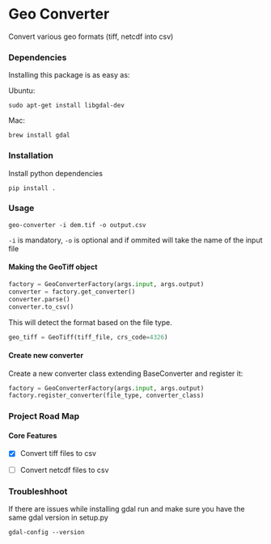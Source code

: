 # Geo Converter
Convert various geo formats (tiff, netcdf into csv)

### Dependencies
Installing this package is as easy as:

Ubuntu:
```console
sudo apt-get install libgdal-dev
```

Mac:
```console
brew install gdal
```

### Installation

Install python dependencies
```console
pip install .
```

### Usage
```console
geo-converter -i dem.tif -o output.csv
```
`-i` is mandatory, `-o` is optional and if ommited will take the name of the input file

#### Making the GeoTiff object

```python
factory = GeoConverterFactory(args.input, args.output)
converter = factory.get_converter()
converter.parse()
converter.to_csv()
```

This will detect the format based on the file type.

```python
geo_tiff = GeoTiff(tiff_file, crs_code=4326)
```

#### Create new converter

Create a new converter class extending BaseConverter and register it:

```python
factory = GeoConverterFactory(args.input, args.output)
factory.register_converter(file_type, converter_class)
```


### Project Road Map

#### Core Features

- [x] Convert tiff files to csv
- [ ] Convert netcdf files to csv


### Troubleshhoot

If there are issues while installing gdal run and make sure you have the same gdal version in setup.py
```console
gdal-config --version
```
